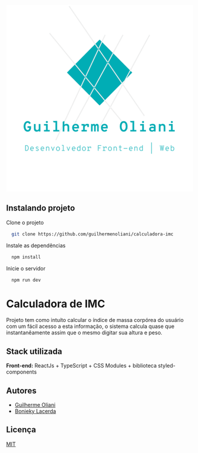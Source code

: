 ![Logo](./src/assets/logo_readme.png)

## Instalando projeto

Clone o projeto

```bash
  git clone https://github.com/guilhermenoliani/calculadora-imc
```

Instale as dependências

```bash
  npm install
```

Inicie o servidor

```bash
  npm run dev
```

# Calculadora de IMC

Projeto tem como intuíto calcular o índice de massa corpórea do usuário com um fácil acesso a esta informação, o sistema calcula quase que instantanêamente assim que o mesmo digitar sua altura e peso.

## Stack utilizada

**Front-end:** ReactJs + TypeScript + CSS Modules +
biblioteca styled-components

## Autores

- [Guilherme Oliani](https://github.com/guilhermenoliani)
- [Bonieky Lacerda](https://www.instagram.com/bonieky/)

## Licença

[MIT](https://github.com/atisawd/boxicons/blob/master/LICENSE)
